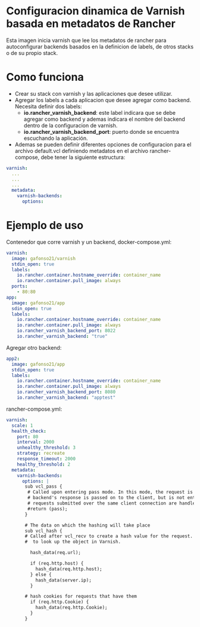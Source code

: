 # Configuracion dinamica de Varnish basada en metadatos de Rancher

Esta imagen inicia varnish que lee los metadatos de rancher para autoconfigurar backends basados en la definicion de labels, de otros stacks o de su propio stack.

# Como funciona
* Crear su stack con varnish y las aplicaciones que desee utilizar.
* Agregar los labels a cada aplicacion que desee agregar como backend. Necesita definir dos labels:
  * **io.rancher_varnish_backend**: este label indicara que se debe agregar como backend y ademas indicara el nombre del backend dentro de la configuracion de varnish.
  * **io.rancher_varnish_backend_port**: puerto donde se encuentra escuchando la aplicación.
* Ademas se pueden definir diferentes opciones de configuracion para el archivo default.vcl definiendo metadatos en el archivo rancher-compose, debe tener la siguiente estructura:
```yml
varnish:
  ...
  ...
  ...
  metadata:
    varnish-backends:
      options:
```



# Ejemplo de uso
Contenedor que corre varnish y un backend, docker-compose.yml: 
```yml
varnish:
  image: gafonso21/varnish
  stdin_open: true
  labels:
    io.rancher.container.hostname_override: container_name
    io.rancher.container.pull_image: always
  ports:
    - 80:80
app:
  image: gafonso21/app
  sdin_open: true
  labels:
    io.rancher.container.hostname_override: container_name
    io.rancher.container.pull_image: always
    io.rancher_varnish_backend_port: 8022
    io.rancher_varnish_backend: "true"
```
Agregar otro backend:

```yml
app2:
  image: gafonso21/app
  stdin_open: true
  labels:
    io.rancher.container.hostname_override: container_name
    io.rancher.container.pull_image: always
    io.rancher_varnish_backend_port: 8080
    io.rancher_varnish_backend: "apptest"
```

rancher-compose.yml:
```yml 
varnish:
  scale: 1
  health_check:
    port: 80
    interval: 2000
    unhealthy_threshold: 3
    strategy: recreate
    response_timeout: 2000
    healthy_threshold: 2
  metadata:
    varnish-backends:
      options: |
       sub vcl_pass {
        # Called upon entering pass mode. In this mode, the request is passed on to the backend, and the
        # backend's response is passed on to the client, but is not entered into the cache. Subsequent
        # requests submitted over the same client connection are handled normally.
        #return (pass);
       }

       # The data on which the hashing will take place
       sub vcl_hash {
       # Called after vcl_recv to create a hash value for the request. This is used as a key
       #  to look up the object in Varnish.

         hash_data(req.url);

         if (req.http.host) {
           hash_data(req.http.host);
         } else {
           hash_data(server.ip);
         }

       # hash cookies for requests that have them
         if (req.http.Cookie) {
           hash_data(req.http.Cookie);
         }
       }
```
